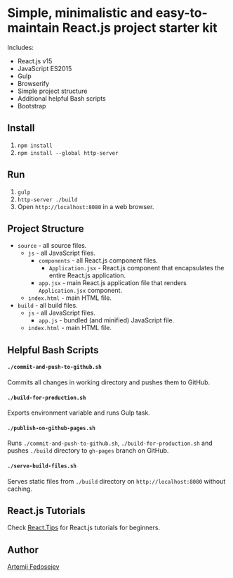 # Simple, minimalistic and easy-to-maintain React.js project starter kit

Includes:
+ React.js v15
+ JavaScript ES2015
+ Gulp
+ Browserify
+ Simple project structure
+ Additional helpful Bash scripts
+ Bootstrap

## Install

1. `npm install`
2. `npm install --global http-server`

## Run

1. `gulp`
2. `http-server ./build`
3. Open `http://localhost:8080` in a web browser.

## Project Structure

+ `source` - all source files.
  + `js` - all JavaScript files.
    + `components` - all React.js component files.
      + `Application.jsx` - React.js component that encapsulates the entire React.js application.
    + `app.jsx` - main React.js application file that renders `Application.jsx` component.
  + `index.html` - main HTML file.
+ `build` - all build files.
  + `js` - all JavaScript files.
    + `app.js` - bundled (and minified) JavaScript file.
  + `index.html` - main HTML file.

## Helpful Bash Scripts

#### `./commit-and-push-to-github.sh`

Commits all changes in working directory and pushes them to GitHub.


#### `./build-for-production.sh`

Exports environment variable and runs Gulp task.

#### `./publish-on-github-pages.sh`

Runs `./commit-and-push-to-github.sh`, `./build-for-production.sh` and pushes `./build` directory to `gh-pages` branch on GitHub.

#### `./serve-build-files.sh`

Serves static files from `./build` directory on `http://localhost:8080` without caching.

## React.js Tutorials

Check [React.Tips](http://react.tips) for React.js tutorials for beginners.

## Author

[Artemij Fedosejev](http://artemij.com)